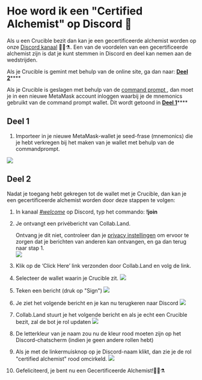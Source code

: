 # Hoe word ik een "Certified Alchemist" op Discord 💬

Als u een Crucible bezit dan kan je een gecertificeerde alchemist worden op onze [Discord kanaal](https://discord.com/invite/qWQQMMKjKe) 🧙‍♂️⚗️. Een van de voordelen van een gecertificeerde alchemist zijn is dat je kunt stemmen in Discord en deel kan nemen aan de wedstrijden.

Als je Crucible is gemint met behulp van de online site, ga dan naar: [**Deel 2**](how-to-become-a-certified-alchemist-on-discord.md#part-2)\*\*\*\*

Als je Crucible is geslagen met behulp van de [command prompt ](https://github.com/alchemistcoin/alchemist), dan moet je in een nieuwe MetaMask account inloggen waarbij je de mnemonics gebruikt van de command prompt wallet. Dit wordt getoond in [**Deel 1**](how-to-become-a-certified-alchemist-on-discord.md#part-1)\*\*\*\*

## **Deel 1**

1. Importeer in je nieuwe MetaMask-wallet je seed-frase \(mnemonics\) die je hebt verkregen bij het maken van je wallet met behulp van de commandprompt.

![](https://i.imgur.com/4RxfjZs.png)

## **Deel 2**

Nadat je toegang hebt gekregen tot de wallet met je Crucible, dan kan je een gecertificeerde alchemist worden door deze stappen te volgen:

1. In kanaal [_\#welcome_](http://discord.alchemist.wtf) op Discord, typ het commando: **!join**
2. Je ontvangt een privébericht van Collab.Land.

   Ontvang je dit niet, controleer dan je [privacy instellingen](https://support.discord.com/hc/en-us/articles/217916488-Blocking-Privacy-Settings-) om ervoor te zorgen dat je berichten van anderen kan ontvangen, en ga dan terug naar stap 1.  
   ![](https://i.imgur.com/2UvO1ZL.png)

3. Klik op de ‘Click Here’ link verzonden door Collab.Land en volg de link.
4. Selecteer de wallet waarin je Crucible zit. ![](https://i.imgur.com/y4bXisJ.png)
5. Teken een bericht \(druk op "Sign"\) ![](https://i.imgur.com/nF29cFo.png)
6. Je ziet het volgende bericht en je kan nu terugkeren naar Discord ![](https://i.imgur.com/WVIelT9.png)
7. Collab.Land stuurt je het volgende bericht en als je echt een Crucible bezit, zal de bot je rol updaten ![](https://i.imgur.com/1UMmipM.png)
8. De letterkleur van je naam zou nu de kleur rood moeten zijn op het Discord-chatscherm \(indien je geen andere rollen hebt\)
9. Als je met de linkermuisknop op je Discord-naam klikt, dan zie je de rol "certified alchemist" rood omcirkeld. ![](https://i.imgur.com/KTO91Q1.png)
10. Gefeliciteerd, je bent nu een Gecertificeerde Alchemist!🧙‍♂️⚗️

